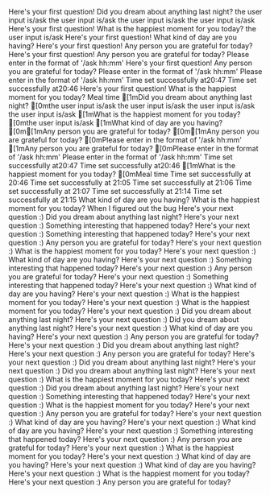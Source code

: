 Here's your first question!
Did you dream about anything last night?
the user input is/ask
the user input is/ask
the user input is/ask
the user input is/ask
Here's your first question!
What is the happiest moment for you today?
the user input is/ask
Here's your first question!
What kind of day are you having?
Here's your first question!
Any person you are grateful for today?
Here's your first question!
Any person you are grateful for today?
Please enter in the format of '/ask hh:mm'
Here's your first question!
Any person you are grateful for today?
Please enter in the format of '/ask hh:mm'
Please enter in the format of '/ask hh:mm'
Time set successfully at20:47
Time set successfully at20:46
Here's your first question!
What is the happiest moment for you today?
Meal time
[1mDid you dream about anything last night?
[0mthe user input is/ask
the user input is/ask
the user input is/ask
the user input is/ask
[1mWhat is the happiest moment for you today?
[0mthe user input is/ask
[1mWhat kind of day are you having?
[0m[1mAny person you are grateful for today?
[0m[1mAny person you are grateful for today?
[0mPlease enter in the format of '/ask hh:mm'
[1mAny person you are grateful for today?
[0mPlease enter in the format of '/ask hh:mm'
Please enter in the format of '/ask hh:mm'
Time set successfully at20:47
Time set successfully at20:46
[1mWhat is the happiest moment for you today?
[0mMeal time
Time set successfully at 20:46
Time set successfully at 21:05
Time set successfully at 21:06
Time set successfully at 21:07
Time set successfully at 21:14
Time set successfully at 21:15
What kind of day are you having?
What is the happiest moment for you today?
When I figured out the bug
Here's your next question :)
Did you dream about anything last night?
Here's your next question :)
Something interesting that happened today?
Here's your next question :)
Something interesting that happened today?
Here's your next question :)
Any person you are grateful for today?
Here's your next question :)
What is the happiest moment for you today?
Here's your next question :)
What kind of day are you having?
Here's your next question :)
Something interesting that happened today?
Here's your next question :)
Any person you are grateful for today?
Here's your next question :)
Something interesting that happened today?
Here's your next question :)
What kind of day are you having?
Here's your next question :)
What is the happiest moment for you today?
Here's your next question :)
What is the happiest moment for you today?
Here's your next question :)
Did you dream about anything last night?
Here's your next question :)
Did you dream about anything last night?
Here's your next question :)
What kind of day are you having?
Here's your next question :)
Any person you are grateful for today?
Here's your next question :)
Did you dream about anything last night?
Here's your next question :)
Any person you are grateful for today?
Here's your next question :)
Did you dream about anything last night?
Here's your next question :)
Did you dream about anything last night?
Here's your next question :)
What is the happiest moment for you today?
Here's your next question :)
Did you dream about anything last night?
Here's your next question :)
Something interesting that happened today?
Here's your next question :)
What is the happiest moment for you today?
Here's your next question :)
Any person you are grateful for today?
Here's your next question :)
What kind of day are you having?
Here's your next question :)
What kind of day are you having?
Here's your next question :)
Something interesting that happened today?
Here's your next question :)
Any person you are grateful for today?
Here's your next question :)
What is the happiest moment for you today?
Here's your next question :)
What kind of day are you having?
Here's your next question :)
What kind of day are you having?
Here's your next question :)
What is the happiest moment for you today?
Here's your next question :)
Any person you are grateful for today?